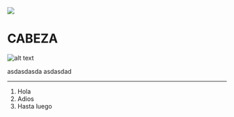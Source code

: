 <img src='https://instagram.fbio2-1.fna.fbcdn.net/v/t51.2885-15/sh0.08/e35/p640x640/79038099_153520295914233_8335738709108248233_n.jpg?_nc_ht=instagram.fbio2-1.fna.fbcdn.net&_nc_cat=109&_nc_ohc=ut2aETIg4A8AX_QgqAU&oh=73864d3aece43914aff6ff7841e36c56&oe=5EB5AA54'>

# CABEZA

![alt text](https://images.unsplash.com/photo-1500648767791-00dcc994a43e?ixlib=rb-1.2.1&ixid=eyJhcHBfaWQiOjEyMDd9&w=1000&q=80 "Logo Title Text 1")

asdasdasda
asdasdad

---

1. Hola
2. Adios
3. Hasta luego
